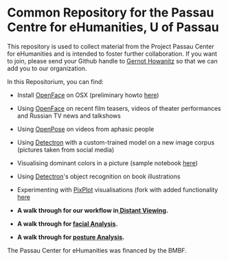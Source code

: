 # Common Repository for the Passau Centre for eHumanities, U of Passau

This repository is used to collect material from the Project Passau Center for eHumanities and is intended to foster further collaboration. If you want to join, please send your Github handle to [Gernot Howanitz](mailto:gernot.howanitz@uni-passau.de) so that we can add you to our organization.

In this Repositorium, you can find:
* Install [OpenFace](https://github.com/TadasBaltrusaitis/OpenFace) on OSX (preliminary howto [here](howtos/install_openface_mac.txt))
* Using [OpenFace](https://github.com/TadasBaltrusaitis/OpenFace) on recent film teasers, videos of theater performances and Russian TV news and talkshows
* Using [OpenPose](https://github.com/CMU-Perceptual-Computing-Lab/openpose) on videos from aphasic people
* Using [Detectron](https://github.com/facebookresearch/Detectron) with a custom-trained model on a new image corpus (pictures taken from social media)
* Visualising dominant colors in a picture (sample notebook [here](colours/ColourRun.ipynb))
* Using [Detectron](https://github.com/facebookresearch/Detectron)'s object recognition on book illustrations
* Experimenting with [PixPlot](https://github.com/YaleDHLab/pix-plot/) visualisations (fork with added functionality [here](https://github.com/passau-centre-for-ehumanities/pix-plot)



* **A walk through for our workflow in[ Distant Viewing](https://github.com/passau-centre-for-ehumanities/visual_media/tree/master/distant%20watching).**
* **A walk through for [facial Analysis](https://github.com/passau-centre-for-ehumanities/visual_media/tree/master/faces).**
* **A walk through for [posture Analysis](https://github.com/passau-centre-for-ehumanities/visual_media/blob/master/keypoints/readme.md).**

The Passau Center for eHumanities was financed by the BMBF.
